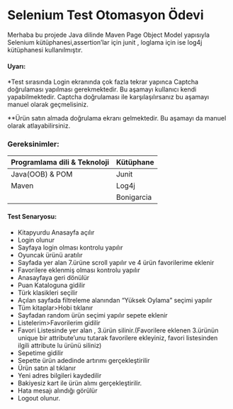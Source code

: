 # Selenium Test Otomasyon Ödevi

Merhaba bu projede Java dilinde Maven Page Object Model yapısıyla Selenium kütüphanesi,assertion’lar için junit , loglama için ise log4j kütüphanesi kullanılmıştır.

#### **Uyarı:** 

*Test sırasında Login ekranında çok fazla tekrar yapınca Captcha doğrulaması yapılması gerekmektedir. Bu aşamayı kullanıcı kendi yapabilmektedir. Captcha doğrulaması ile karşılaşılırsanız bu aşamayı manuel olarak geçmelisiniz.

**Ürün satın almada doğrulama ekranı gelmektedir. Bu aşamayı da manuel olarak atlayabilirsiniz.

### Gereksinimler:

| Programlama dili & Teknoloji | Kütüphane  |
| :--------------------------- | ---------- |
| Java(OOB) & POM              | Junit      |
| Maven                        | Log4j      |
|                              | Bonigarcia |

#### Test Senaryosu:

- Kitapyurdu Anasayfa açılır
- Login olunur
- Sayfaya login olması kontrolu yapılır
- Oyuncak ürünü aratılır
- Sayfada yer alan 7.ürüne scroll yapılır ve 4 ürün favorilerime eklenir
- Favorilere eklenmiş olması kontrolu yapılır
- Anasayfaya geri dönülür
- Puan Kataloguna gidilir
- Türk klasikleri seçilir
- Açılan sayfada filtreleme alanından “Yüksek Oylama” seçimi yapılır
- Tüm kitaplar>Hobi tıklanır
- Sayfadan random ürün seçimi yapılır sepete eklenir
- Listelerim>Favorilerim gidilir
- Favori Listesinde yer alan , 3.ürün silinir.(Favorilere eklenen 3.ürünün unique bir attribute’unu tutarak favorilere ekleyiniz, favori listesinden ilgili attribute lu ürünü siliniz)
- Sepetime gidilir
- Sepette ürün adedinde artırımı gerçekleştirilir
- Ürün satın al tıklanır
- Yeni adres bilgileri kaydedilir
- Bakiyesiz kart ile ürün alımı gerçekleştirilir.
- Hata mesajı alındığı görülür
- Logout olunur.



